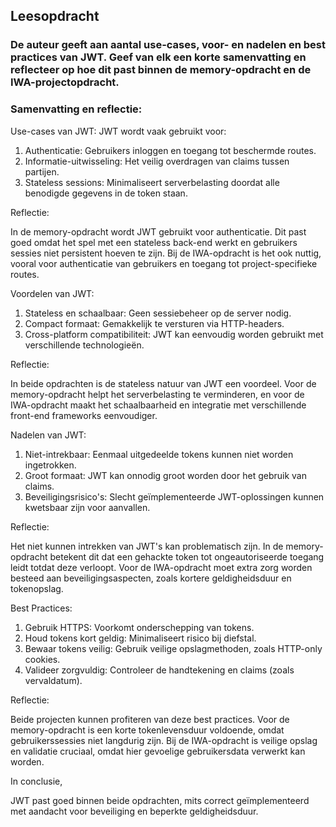## Leesopdracht

### De auteur geeft aan aantal use-cases, voor- en nadelen en best practices van JWT. Geef van elk een korte samenvatting en reflecteer op hoe dit past binnen de memory-opdracht en de IWA-projectopdracht.


### Samenvatting en reflectie:

Use-cases van JWT:
JWT wordt vaak gebruikt voor:

1. Authenticatie: Gebruikers inloggen en toegang tot beschermde routes.
2. Informatie-uitwisseling: Het veilig overdragen van claims tussen partijen.
3. Stateless sessions: Minimaliseert serverbelasting doordat alle benodigde gegevens in de token staan.

Reflectie:

In de memory-opdracht wordt JWT gebruikt voor authenticatie. Dit past goed omdat het spel met een stateless back-end
werkt en gebruikers sessies niet persistent hoeven te zijn. Bij de IWA-opdracht is het ook nuttig, vooral voor
authenticatie van gebruikers en toegang tot project-specifieke routes.

Voordelen van JWT:

1. Stateless en schaalbaar: Geen sessiebeheer op de server nodig.
2. Compact formaat: Gemakkelijk te versturen via HTTP-headers.
3. Cross-platform compatibiliteit: JWT kan eenvoudig worden gebruikt met verschillende technologieën.

Reflectie:

In beide opdrachten is de stateless natuur van JWT een voordeel. Voor de memory-opdracht helpt het serverbelasting te
verminderen, en voor de IWA-opdracht maakt het schaalbaarheid en integratie met verschillende front-end frameworks
eenvoudiger.

Nadelen van JWT:

1. Niet-intrekbaar: Eenmaal uitgedeelde tokens kunnen niet worden ingetrokken.
2. Groot formaat: JWT kan onnodig groot worden door het gebruik van claims.
3. Beveiligingsrisico's: Slecht geïmplementeerde JWT-oplossingen kunnen kwetsbaar zijn voor aanvallen.

Reflectie:

Het niet kunnen intrekken van JWT's kan problematisch zijn. In de memory-opdracht betekent dit dat een gehackte token
tot ongeautoriseerde toegang leidt totdat deze verloopt. Voor de IWA-opdracht moet extra zorg worden besteed aan
beveiligingsaspecten, zoals kortere geldigheidsduur en tokenopslag.

Best Practices:

1. Gebruik HTTPS: Voorkomt onderschepping van tokens.
2. Houd tokens kort geldig: Minimaliseert risico bij diefstal.
3. Bewaar tokens veilig: Gebruik veilige opslagmethoden, zoals HTTP-only cookies.
4. Valideer zorgvuldig: Controleer de handtekening en claims (zoals vervaldatum).

Reflectie:

Beide projecten kunnen profiteren van deze best practices. Voor de memory-opdracht is een korte tokenlevensduur
voldoende, omdat gebruikerssessies niet langdurig zijn. Bij de IWA-opdracht is veilige opslag en validatie cruciaal,
omdat hier gevoelige gebruikersdata verwerkt kan worden.

In conclusie,

JWT past goed binnen beide opdrachten, mits correct geïmplementeerd met aandacht voor beveiliging en beperkte
geldigheidsduur.